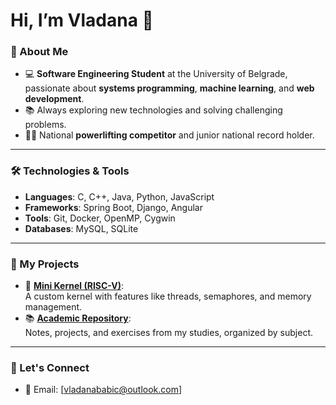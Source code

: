 # Hi, I’m Vladana 👋

### 🚀 About Me  
- 💻 **Software Engineering Student** at the University of Belgrade, passionate about **systems programming**, **machine learning**, and **web development**.  
- 📚 Always exploring new technologies and solving challenging problems.
- 🏋️‍♀️ National **powerlifting competitor** and junior national record holder.

---

### 🛠️ Technologies & Tools  
- **Languages**: C, C++, Java, Python, JavaScript  
- **Frameworks**: Spring Boot, Django, Angular  
- **Tools**: Git, Docker, OpenMP, Cygwin  
- **Databases**: MySQL, SQLite

---

### 📂 My Projects  
- 🌟 **[Mini Kernel (RISC-V)](https://github.com/vladanaa1/mini-kernel)**:  
   A custom kernel with features like threads, semaphores, and memory management.  
- 📚 **[Academic Repository](https://github.com/vladanaa1/faculty-work)**:  
   Notes, projects, and exercises from my studies, organized by subject.

---


### 💌 Let's Connect  
- 📧 Email: [vladanababic@outlook.com]  

